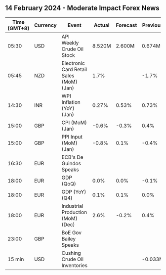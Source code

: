 ## 14 February 2024 - Moderate Impact Forex News

| Time (GMT+8) | Currency | Event | Actual | Forecast | Previous |
|------|----------|-------|--------|----------|----------|
| 05:30 | USD | API Weekly Crude Oil Stock | 8.520M | 2.600M | 0.674M |
| 05:45 | NZD | Electronic Card Retail Sales (MoM) (Jan) | 1.7% |  | -1.7% |
| 14:30 | INR | WPI Inflation (YoY) (Jan) | 0.27% | 0.53% | 0.73% |
| 15:00 | GBP | CPI (MoM) (Jan) | -0.6% | -0.3% | 0.4% |
| 15:00 | GBP | PPI Input (MoM) (Jan) | -0.8% | 0.1% | -0.4% |
| 16:30 | EUR | ECB's De Guindos Speaks |  |  |  |
| 18:00 | EUR | GDP (QoQ) | 0.0% | 0.0% | -0.1% |
| 18:00 | EUR | GDP (YoY) (Q4) | 0.1% | 0.1% | 0.0% |
| 18:00 | EUR | Industrial Production (MoM) (Dec) | 2.6% | -0.2% | 0.4% |
| 23:00 | GBP | BoE Gov Bailey Speaks |  |  |  |
| 15 min | USD | Cushing Crude Oil Inventories |  |  | -0.033M |
